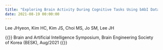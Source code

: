 ```yaml
---
title: "Exploring Brain Activity During Cognitive Tasks Using bAbI Dataset (bAbI 데이터셋을 이용한 인지과제 중 뇌 활동 분석 연구)"
date: 2021-08-19 00:00:00
---
```


Lee JHyeon, Kim HC, Kim JS, Choi MS, Jo SM, Lee JH

{{<format bright-green>}}
Brain and Artificial Intelligence Symposium, Brain Engineering Society of Korea (BESK), Aug/2021
{{</format>}}
